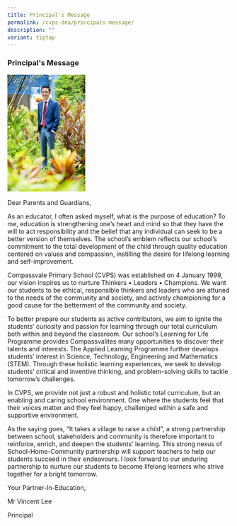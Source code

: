 ```yaml
---
title: Principal's Message
permalink: /cvps-dna/principals-message/
description: ""
variant: tiptap
---
```

<h3><strong>Principal's Message</strong></h3>
<p></p>
<p></p>
<div class="isomer-image-wrapper">
<img style="width: 35%;" height="auto" width="100%" alt="" src="/images/Year 2025/School Leaders/Mr_Lee__resized_.jpg">
</div>
<p>Dear Parents and Guardians,</p>
<p>As an educator, I often asked myself, what is the purpose of education?
To me, education is strengthening one’s heart and mind so that they have
the will to act responsibility and the belief that any individual can seek
to be a better version of themselves. The school’s emblem reflects our
school’s commitment to the total development of the child through quality
education centered on values and compassion, instilling the desire for
lifelong learning and self-improvement.</p>
<p>Compassvale Primary School (CVPS) was established on 4 January 1999, our
vision inspires us to nurture Thinkers • Leaders • Champions. We want our
students to be ethical, responsible thinkers and leaders who are attuned
to the needs of the community and society, and actively championing for
a good cause for the betterment of the community and society.</p>
<p>To better prepare our students as active contributors, we aim to ignite
the students’ curiosity and passion for learning through our total curriculum
both within and beyond the classroom. Our school’s Learning for Life Programme
provides Compassvalites many opportunities to discover their talents and
interests. The Applied Learning Programme further develops students’ interest
in Science, Technology, Engineering and Mathematics (STEM). Through these
holistic learning experiences, we seek to develop students’ critical and
inventive thinking, and problem-solving skills to tackle tomorrow’s challenges.</p>
<p>In CVPS, we provide not just a robust and holistic total curriculum, but
an enabling and caring school environment. One where the students feel
that their voices matter and they feel happy, challenged within a safe
and supportive environment.</p>
<p>As the saying goes, “It takes a village to raise a child”, a strong partnership
between school, stakeholders and community is therefore important to reinforce,
enrich, and deepen the students’ learning. This strong nexus of School-Home-Community
partnership will support teachers to help our students succeed in their
endeavours. I look forward to our enduring partnership to nurture our students
to become lifelong learners who strive together for a bright tomorrow.</p>
<p></p>
<p></p>
<p>Your Partner-In-Education,</p>
<p>Mr Vincent Lee</p>
<p>Principal</p>